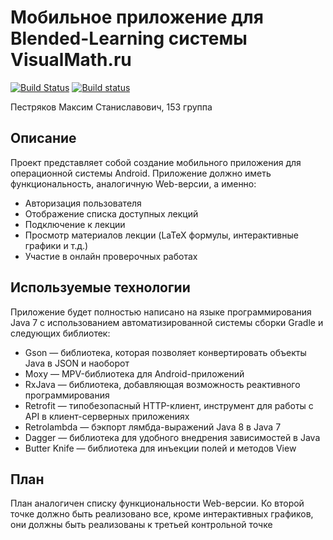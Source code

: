 # Мобильное приложение для Blended-Learning системы VisualMath.ru

[![Build Status](https://circleci.com/gh/MaximPestryakov/visualmath-android.svg?style=shield&circle-token=95b6ee46516a0ea7be1f86f768527f3987a2bdf5)](https://circleci.com/gh/MaximPestryakov/visualmath-android/tree/master)
[![Build status](https://build.appcenter.ms/v0.1/apps/21e5540f-986f-415e-9978-76df07b2e556/branches/master/badge)](https://appcenter.ms)

Пестряков Максим Станиславович, 153 группа

Описание
--------

Проект представляет собой создание мобильного приложения для операционной системы Android. Приложение должно иметь функциональность, аналогичную Web-версии, а именно:
  - Авторизация пользователя
  - Отображение списка доступных лекций
  - Подключение к лекции
  - Просмотр материалов лекции (LaTeX формулы, интерактивные графики и т.д.)
  - Участие в онлайн проверочных работах

Используемые технологии
-----------------------

Приложение будет полностью написано на языке программирования Java 7 c использованием автоматизированной системы сборки Gradle и следующих библиотек:
  - Gson — библиотека, которая позволяет конвертировать объекты Java в JSON и наоборот
  - Moxy — MPV-библиотека для Android-приложений
  - RxJava — библиотека, добавляющая возможность реактивного программирования
  - Retrofit — типобезопасный HTTP-клиент, инструмент для работы с API в клиент-серверных приложениях
  - Retrolambda — бэкпорт лямбда-выражений Java 8 в Java 7
  - Dagger — библиотека для удобного внедрения зависимостей в Java
  - Butter Knife — библиотека для инъекции полей и методов View

План
----

План аналогичен списку функциональности Web-версии. Ко второй точке должно быть реализовано все, кроме интерактивных графиков, они должны быть реализованы к третьей контрольной точке
